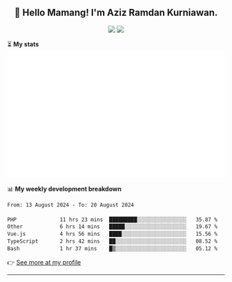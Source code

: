 <h2 align="center">👋 Hello Mamang! I'm Aziz Ramdan Kurniawan.</h2>  
<p align="center">
  <img src="https://komarev.com/ghpvc/?username=azizramdan">
  <img src="https://wakatime.com/badge/user/90056fa0-4c31-4eca-954e-2a3ac05896f9.svg">
</p>
    
⏳ **My stats**  
![](https://raw.githubusercontent.com/azizramdan/github-stats/master/generated/overview.svg#gh-dark-mode-only)

📊 **My weekly development breakdown**
<!--START_SECTION:waka-->

```txt
From: 13 August 2024 - To: 20 August 2024

PHP              11 hrs 23 mins  █████████░░░░░░░░░░░░░░░░   35.87 %
Other            6 hrs 14 mins   █████░░░░░░░░░░░░░░░░░░░░   19.67 %
Vue.js           4 hrs 56 mins   ████░░░░░░░░░░░░░░░░░░░░░   15.56 %
TypeScript       2 hrs 42 mins   ██░░░░░░░░░░░░░░░░░░░░░░░   08.52 %
Bash             1 hr 37 mins    █▒░░░░░░░░░░░░░░░░░░░░░░░   05.12 %
```

<!--END_SECTION:waka-->
👉 [See more at my profile](https://wakatime.com/@azizramdan)
***
